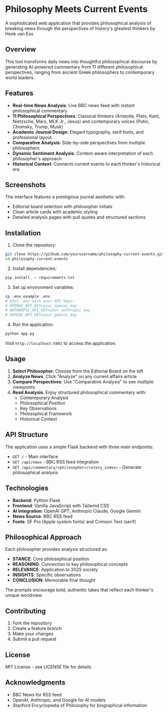 ﻿# Philosophy Meets Current Events

A sophisticated web application that provides philosophical analysis of breaking news through the perspectives of history's greatest thinkers by Henk van Ess

## Overview

This tool transforms daily news into thoughtful philosophical discourse by generating AI-powered commentary from 11 different philosophical perspectives, ranging from ancient Greek philosophers to contemporary world leaders.

## Features

- **Real-time News Analysis**: Live BBC news feed with instant philosophical commentary
- **11 Philosophical Perspectives**: Classical thinkers (Aristotle, Plato, Kant, Nietzsche, Marx, MLK Jr., Jesus) and contemporary voices (Putin, Chomsky, Trump, Musk)
- **Academic Journal Design**: Elegant typography, serif fonts, and professional layout
- **Comparative Analysis**: Side-by-side perspectives from multiple philosophers
- **Dynamic Sentiment Analysis**: Context-aware interpretation of each philosopher's approach
- **Historical Context**: Connects current events to each thinker's historical era

## Screenshots

The interface features a prestigious journal aesthetic with:
- Editorial board selection with philosopher initials
- Clean article cards with academic styling
- Detailed analysis pages with pull quotes and structured sections

## Installation

1. Clone the repository:
```bash
git clone https://github.com/yourusername/philosophy-current-events.git
cd philosophy-current-events
```

2. Install dependencies:
```bash
pip install -r requirements.txt
```

3. Set up environment variables:
```bash
cp .env.example .env
# Edit .env with your API keys:
# OPENAI_API_KEY=your_openai_key
# ANTHROPIC_API_KEY=your_anthropic_key
# GEMINI_API_KEY=your_gemini_key
```

4. Run the application:
```bash
python app.py
```

Visit `http://localhost:5001` to access the application.

## Usage

1. **Select Philosopher**: Choose from the Editorial Board on the left
2. **Analyze News**: Click "Analyze" on any current affairs article
3. **Compare Perspectives**: Use "Comparative Analysis" to see multiple viewpoints
4. **Read Analysis**: Enjoy structured philosophical commentary with:
   - Contemporary Analysis
   - Philosophical Position
   - Key Observations
   - Philosophical Framework
   - Historical Context

## API Structure

The application uses a simple Flask backend with three main endpoints:

- `GET /` - Main interface
- `GET /api/news` - BBC RSS feed integration
- `GET /api/commentary/<philosopher>/<story_index>` - Generate philosophical analysis

## Technologies

- **Backend**: Python Flask
- **Frontend**: Vanilla JavaScript with Tailwind CSS
- **AI Integration**: OpenAI GPT, Anthropic Claude, Google Gemini
- **News Source**: BBC RSS feed
- **Fonts**: SF Pro (Apple system fonts) and Crimson Text (serif)

## Philosophical Approach

Each philosopher provides analysis structured as:
- **STANCE**: Core philosophical position
- **REASONING**: Connection to key philosophical concepts
- **RELEVANCE**: Application to 2025 society
- **INSIGHTS**: Specific observations
- **CONCLUSION**: Memorable final thought

The prompts encourage bold, authentic takes that reflect each thinker's unique worldview.

## Contributing

1. Fork the repository
2. Create a feature branch
3. Make your changes
4. Submit a pull request

## License

MIT License - see LICENSE file for details.

## Acknowledgments

- BBC News for RSS feed
- OpenAI, Anthropic, and Google for AI models
- Stanford Encyclopedia of Philosophy for biographical information